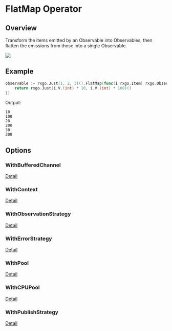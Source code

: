# FlatMap Operator

## Overview

Transform the items emitted by an Observable into Observables, then flatten the emissions from those into a single Observable.

![](http://reactivex.io/documentation/operators/images/flatMap.c.png)

## Example

```go
observable := rxgo.Just(1, 2, 3)().FlatMap(func(i rxgo.Item) rxgo.Observable {
	return rxgo.Just(i.V.(int) * 10, i.V.(int) * 100)()
})
```

Output:

```
10
100
20
200
30
300
```

## Options

### WithBufferedChannel

[Detail](options.md#withbufferedchannel)

### WithContext

[Detail](options.md#withcontext)

### WithObservationStrategy

[Detail](options.md#withobservationstrategy)

### WithErrorStrategy

[Detail](options.md#witherrorstrategy)

### WithPool

[Detail](options.md#withpool)

### WithCPUPool

[Detail](options.md#withcpupool)

### WithPublishStrategy

[Detail](options.md#withpublishstrategy)